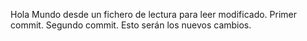 Hola Mundo desde un fichero de lectura para leer modificado. Primer commit. Segundo commit.
Esto serán los nuevos cambios.
